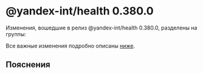 # @yandex-int/health 0.380.0

<!-- ЧЕЛОВЕЧЕСКОЕ ВСТУПЛЕНИЕ -->

Изменения, вошедшие в релиз @yandex-int/health 0.380.0, разделены на группы:

Все важные изменения подробно описаны [ниже](#Пояснения).

## Пояснения

